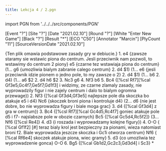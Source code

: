 ```yaml
---
title: Lekcja 4 / 2.pgn
---
```


import PGN from '../../../src/components/PGN'

<PGN>
﻿[Event "?"]
[Site "?"]
[Date "2021.02.10"]
[Round "?"]
[White "Enter New Game"]
[Black "?"]
[Result "*"]
[ECO "C50"]
[Annotator "Marcin"]
[PlyCount "11"]
[SourceVersionDate "2021.02.10"]

 {Ten plik omawia podstawowe zasady gry w debiucie.} 1. e4 {zawsze staramy sie wstawic piona do centrum. Jesli przeciwnik nam pozwoli, to wstawimy do centrum 2 piony} e5 {czarne tez wstawiaja piona do centrum} (1... g6 {umozliwia bialym zabranie calego centrum} 2. d4 $1) (1... e6 {jesli przeciwnik idzie pionem o jedno pole, to my zawsze o 2} 2. d4 $1) (1... b6 2. d4) (1... a6 $2 2. d4 h6 $2 3. Nc3 g6 4. Nf3 b6 5. Bc4 {[%csl Rf7][%cal Gf3e5,Gc4f7,Ge5f7,Gd1f3] i widzimy, ze czarne zlamaly zasady, nie wyprowadzily figur i nie zajely centrum i dalo to bialym ogromna przewage}) 2. Nf3 {[%cal Gf3d4,Gf3e5] najlepsze pole dla skoczka bo atakuje e5 i d4} Nc6 {skoczek broni piona i kontroluje d4} (2... d6 {nie jest dobre, bo nie wyprowadza figury i biale moga grac} 3. d4 {[%cal Gf3d4] z gra w centrum}) 3. Bc4 {[%csl Rf7][%cal Gc4d5,Rc4f7] goniec atakuje pole d5 i f7- najslabsze pole w obozie czarnych} Bc5 {[%cal Gc5d4,Rc5f2]} (3... Nf6 {[%csl Re4]} 4. d3 {i roszada i wyprowadzamy kolejne figury}) 4. O-O { [%cal Gf1f2] [#] teraz bialy krol jest bezpieczny za pionami, wieza natomiast broni f2. Biale wyprowadza jeszcze skoczka i Gc1i otworza centrum} Nf6 { [%cal Rf6e4] skoczek atakuje piona, wiec gramy} 5. d3 {co umozliwia tez wyprowadzenie gonca} O-O 6. Bg5 {[%cal Gb1d2,Gc2c3,Gd3d4] i Sc3} *


</PGN>
